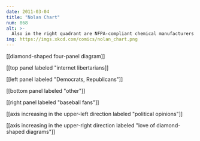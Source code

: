 ```yaml
---
date: 2011-03-04
title: "Nolan Chart"
num: 868
alt: >-
  Also in the right quadrant are NFPA-compliant chemical manufacturers and Sir Charles Wheatstone. Sharing the top with the internet libertarians are Nate Silver and several politically-active kite designers.
img: https://imgs.xkcd.com/comics/nolan_chart.png
---
```

[[diamond-shaped four-panel diagram]]

[[top panel labeled "internet libertarians]]

[[left panel labeled "Democrats, Republicans"]]

[[bottom panel labeled "other"]]

[[right panel labeled "baseball fans"]]

[[axis increasing in the upper-left direction labeled "political opinions"]]

[[axis increasing in the upper-right direction labeled "love of diamond-shaped diagrams"]]

